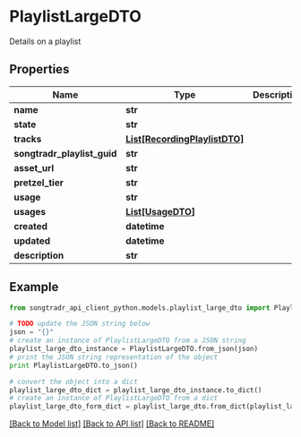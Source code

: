 # PlaylistLargeDTO

Details on a playlist

## Properties
Name | Type | Description | Notes
------------ | ------------- | ------------- | -------------
**name** | **str** |  | 
**state** | **str** |  | [optional] 
**tracks** | [**List[RecordingPlaylistDTO]**](RecordingPlaylistDTO.md) |  | [optional] 
**songtradr_playlist_guid** | **str** |  | [optional] 
**asset_url** | **str** |  | [optional] 
**pretzel_tier** | **str** |  | [optional] 
**usage** | **str** |  | [optional] 
**usages** | [**List[UsageDTO]**](UsageDTO.md) |  | [optional] 
**created** | **datetime** |  | [optional] 
**updated** | **datetime** |  | [optional] 
**description** | **str** |  | [optional] 

## Example

```python
from songtradr_api_client_python.models.playlist_large_dto import PlaylistLargeDTO

# TODO update the JSON string below
json = "{}"
# create an instance of PlaylistLargeDTO from a JSON string
playlist_large_dto_instance = PlaylistLargeDTO.from_json(json)
# print the JSON string representation of the object
print PlaylistLargeDTO.to_json()

# convert the object into a dict
playlist_large_dto_dict = playlist_large_dto_instance.to_dict()
# create an instance of PlaylistLargeDTO from a dict
playlist_large_dto_form_dict = playlist_large_dto.from_dict(playlist_large_dto_dict)
```
[[Back to Model list]](../README.md#documentation-for-models) [[Back to API list]](../README.md#documentation-for-api-endpoints) [[Back to README]](../README.md)


